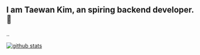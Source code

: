 ## I am Taewan Kim, an spiring backend developer.👋
..
<!--
**programofktw/programofktw** is a ✨ _special_ ✨ repository because its `README.md` (this file) appears on your GitHub profile.

Here are some ideas to get you started:

- 🔭 I’m currently working on ...
- 🌱 I’m currently learning ...
- 👯 I’m looking to collaborate on ...
- 🤔 I’m looking for help with ...
- 💬 Ask me about ...
- 📫 How to reach me: ...
- 😄 Pronouns: ...
- ⚡ Fun fact: ...
-->



[![github stats](https://github-readme-stats.vercel.app/api?username=programofktw&title_color=F2F2FF&&theme=radical)](https://github.com/anuraghazra/github-readme-stats)


